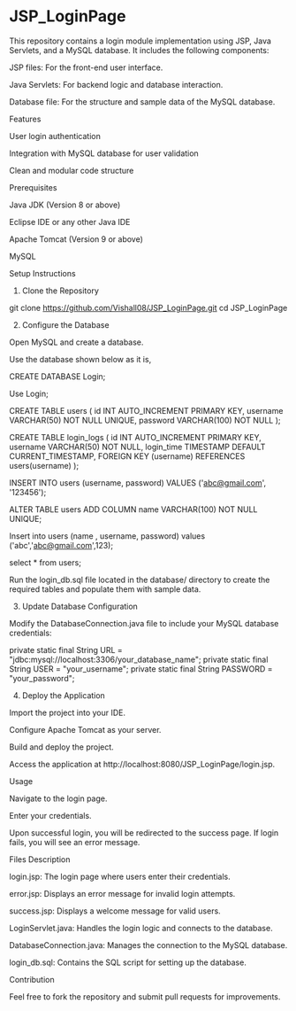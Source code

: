 # JSP_LoginPage

This repository contains a login module implementation using JSP, Java Servlets, and a MySQL database. It includes the following components:

JSP files: For the front-end user interface.

Java Servlets: For backend logic and database interaction.

Database file: For the structure and sample data of the MySQL database.

Features

User login authentication

Integration with MySQL database for user validation

Clean and modular code structure

Prerequisites

Java JDK (Version 8 or above)

Eclipse IDE or any other Java IDE

Apache Tomcat (Version 9 or above)

MySQL

Setup Instructions

1. Clone the Repository

git clone https://github.com/Vishall08/JSP_LoginPage.git
cd JSP_LoginPage

2. Configure the Database

Open MySQL and create a database.

Use the database shown below as it is,

CREATE DATABASE Login;

Use Login;

CREATE TABLE users (
    id INT AUTO_INCREMENT PRIMARY KEY,
    username VARCHAR(50) NOT NULL UNIQUE,
    password VARCHAR(100) NOT NULL
);

CREATE TABLE login_logs (
    id INT AUTO_INCREMENT PRIMARY KEY,
    username VARCHAR(50) NOT NULL,
    login_time TIMESTAMP DEFAULT CURRENT_TIMESTAMP,
    FOREIGN KEY (username) REFERENCES users(username)
);

INSERT INTO users (username, password) 
VALUES ('abc@gmail.com', '123456');

ALTER TABLE users
ADD COLUMN name VARCHAR(100) NOT NULL UNIQUE;

Insert into users (name , username, password) values ('abc','abc@gmail.com',123);

select * from users;


Run the login_db.sql file located in the database/ directory to create the required tables and populate them with sample data.

3. Update Database Configuration

Modify the DatabaseConnection.java file to include your MySQL database credentials:

private static final String URL = "jdbc:mysql://localhost:3306/your_database_name";
private static final String USER = "your_username";
private static final String PASSWORD = "your_password";

4. Deploy the Application

Import the project into your IDE.

Configure Apache Tomcat as your server.

Build and deploy the project.

Access the application at http://localhost:8080/JSP_LoginPage/login.jsp.

Usage

Navigate to the login page.

Enter your credentials.

Upon successful login, you will be redirected to the success page. If login fails, you will see an error message.

Files Description

login.jsp: The login page where users enter their credentials.

error.jsp: Displays an error message for invalid login attempts.

success.jsp: Displays a welcome message for valid users.

LoginServlet.java: Handles the login logic and connects to the database.

DatabaseConnection.java: Manages the connection to the MySQL database.

login_db.sql: Contains the SQL script for setting up the database.





Contribution

Feel free to fork the repository and submit pull requests for improvements.



